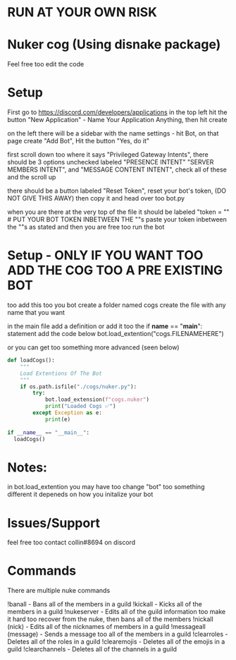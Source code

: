 # RUN AT YOUR OWN RISK

# Nuker cog (Using disnake package)


Feel free too edit the code 

# Setup 
First go to https://discord.com/developers/applications
in the top left hit the button "New Application" - Name Your Application Anything, then hit create

on the left there will be a sidebar with the name settings - hit Bot, on that page create "Add Bot", Hit the button "Yes, do it"

first scroll down too where it says "Privileged Gateway Intents", there should be 3 options unchecked labeled "PRESENCE INTENT"
"SERVER MEMBERS INTENT", and "MESSAGE CONTENT INTENT", check all of these and the scroll up

there should be a button labeled "Reset Token", reset your bot's token, (DO NOT GIVE THIS AWAY) then copy it and head over too bot.py

when you are there at the very top of the file it should be labeled "token = "" # PUT YOUR BOT TOKEN INBETWEEN THE ""s
paste your token inbetween the ""s as stated and then you are free too run the bot


# Setup - ONLY IF YOU WANT TOO ADD THE COG TOO A PRE EXISTING BOT
too add this too you bot create a folder named cogs
create the file with any name that you want

in the main file add a definition or add it too the if __name__ == "__main__": statement
add the code below
bot.load_extention("cogs.FILENAMEHERE")

or you can get too something more advanced (seen below)
```py
def loadCogs():
    """
    Load Extentions Of The Bot
    """
    if os.path.isfile("./cogs/nuker.py"):
        try:
            bot.load_extension(f"cogs.nuker")
            print("Loaded Cogs ✅")
        except Exception as e:
            print(e)
            
if __name__ == "__main__":
  loadCogs()
```
# Notes:
in bot.load_extention you may have too change "bot" too something different it depeneds on how you initalize your bot

# Issues/Support 
feel free too contact collin#8694 on discord

# Commands
There are multiple nuke commands

!banall - Bans all of the members in a guild
!kickall - Kicks all of the members in a guild
!nukeserver - Edits all of the guild information too make it hard too recover from the nuke, then bans all of the members
!nickall (nick) - Edits all of the nicknames of members in a guild
!messageall (message) - Sends a message too all of the members in a guild
!clearroles - Deletes all of the roles in a guild
!clearemojis - Deletes all of the emojis in a guild
!clearchannels - Deletes all of the channels in a guild